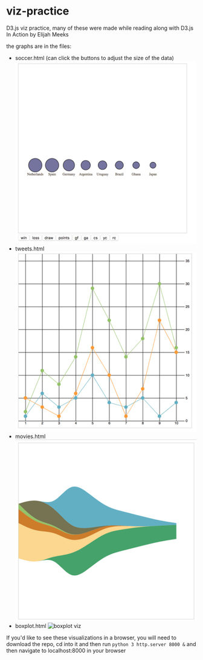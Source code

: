 # viz-practice
D3.js viz practice, many of these were made while reading along with D3.js In Action by Elijah Meeks

the graphs are in the files:
  * soccer.html (can click the buttons to adjust the size of the data)
  ![soccer viz](https://raw.githubusercontent.com/michaelgrotton/viz-practice/master/soccer.png)
  * tweets.html
  ![tweets viz](https://raw.githubusercontent.com/michaelgrotton/viz-practice/master/tweets.png)
  * movies.html
  ![movies viz](https://raw.githubusercontent.com/michaelgrotton/viz-practice/master/movies.png)
  * boxplot.html
  ![boxplot viz](https://raw.githubusercontent.com/michaelgrotton/viz-practice/master/boxplot.png) 
  
If you'd like to see these visualizations in a browser, you will need to download the repo, cd into it and then run ```python 3 http.server 8000 &``` and then navigate to localhost:8000 in your browser
